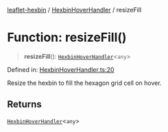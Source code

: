 [leaflet-hexbin](../../../globals.md) / [HexbinHoverHandler](../index.md) / resizeFill

# Function: resizeFill()

> **resizeFill**(): [`HexbinHoverHandler`](../../../interfaces/HexbinHoverHandler.md)\<`any`\>

Defined in: [HexbinHoverHandler.ts:20](https://github.com/lsdch/leaflet-hexbin/blob/a4d5cbb4acb651638e935d445e18747290017eba/packages/leaflet-hexbin/src/HexbinHoverHandler.ts#L20)

Resize the hexbin to fill the hexagon grid cell on hover.

## Returns

[`HexbinHoverHandler`](../../../interfaces/HexbinHoverHandler.md)\<`any`\>
